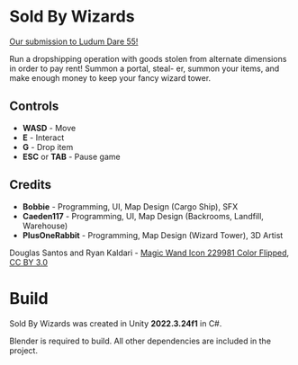 # Sold By Wizards

[Our submission to Ludum Dare 55!](https://ldjam.com/events/ludum-dare/55/$385694)

Run a dropshipping operation with goods stolen from alternate dimensions in order to pay rent! Summon a portal, steal- er, summon your items, and make enough money to keep your fancy wizard tower.

## Controls

- **WASD** - Move
- **E** - Interact
- **G** - Drop item
- **ESC** or **TAB** - Pause game

## Credits

- **Bobbie** - Programming, UI, Map Design (Cargo Ship), SFX
- **Caeden117** - Programming, UI, Map Design (Backrooms, Landfill, Warehouse)
- **PlusOneRabbit** - Programming, Map Design (Wizard Tower), 3D Artist

Douglas Santos and Ryan Kaldari - [Magic Wand Icon 229981 Color Flipped](https://commons.wikimedia.org/wiki/File:Magic_Wand_Icon_229981_Color_Flipped.svg), [CC BY 3.0](https://creativecommons.org/licenses/by/3.0/legalcode)

# Build

Sold By Wizards was created in Unity **2022.3.24f1** in C#.

Blender is required to build. All other dependencies are included in the project.